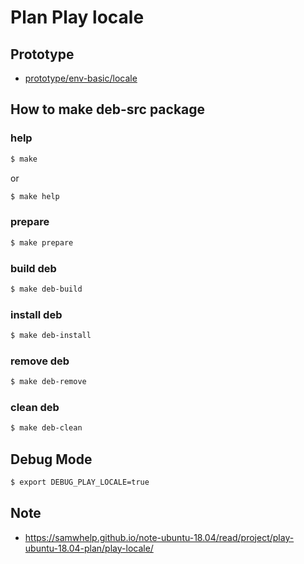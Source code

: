 
# Plan Play locale


## Prototype

* [prototype/env-basic/locale](../../../prototype/env-basic/locale)


## How to make deb-src package


### help

``` sh
$ make
```

or

``` sh
$ make help
```


### prepare

``` sh
$ make prepare
```


### build deb

``` sh
$ make deb-build
```


### install deb

``` sh
$ make deb-install
```


### remove deb

``` sh
$ make deb-remove
```


### clean deb

``` sh
$ make deb-clean
```


## Debug Mode

``` sh
$ export DEBUG_PLAY_LOCALE=true
```


## Note

* https://samwhelp.github.io/note-ubuntu-18.04/read/project/play-ubuntu-18.04-plan/play-locale/
